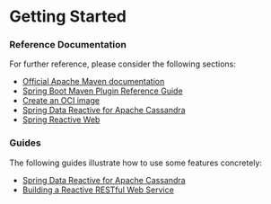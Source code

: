 # Getting Started

### Reference Documentation
For further reference, please consider the following sections:

* [Official Apache Maven documentation](https://maven.apache.org/guides/index.html)
* [Spring Boot Maven Plugin Reference Guide](https://docs.spring.io/spring-boot/docs/3.1.5/maven-plugin/reference/html/)
* [Create an OCI image](https://docs.spring.io/spring-boot/docs/3.1.5/maven-plugin/reference/html/#build-image)
* [Spring Data Reactive for Apache Cassandra](https://docs.spring.io/spring-boot/docs/3.1.5/reference/htmlsingle/index.html#data.nosql.cassandra)
* [Spring Reactive Web](https://docs.spring.io/spring-boot/docs/3.1.5/reference/htmlsingle/index.html#web.reactive)

### Guides
The following guides illustrate how to use some features concretely:

* [Spring Data Reactive for Apache Cassandra](https://spring.io/guides/gs/accessing-data-cassandra/)
* [Building a Reactive RESTful Web Service](https://spring.io/guides/gs/reactive-rest-service/)

